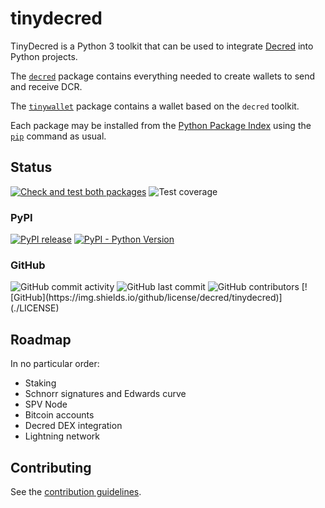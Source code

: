 # tinydecred

TinyDecred is a Python 3 toolkit that can be used to integrate
[Decred](https://decred.org/) into Python projects.

The [`decred`](./decred) package contains everything needed to create wallets
to send and receive DCR.

The [`tinywallet`](./tinywallet) package contains a wallet based on the
`decred` toolkit.

Each package may be installed from the [Python Package Index](https://pypi.org/)
using the [`pip`](https://pip.pypa.io/) command as usual.

## Status

[![Check and test both packages](https://github.com/decred/tinydecred/workflows/Check%20and%20test%20both%20packages/badge.svg)](https://github.com/decred/tinydecred/actions)
<img src="https://img.shields.io/badge/coverage-98%25-green" alt="Test coverage" title="Test coverage" />

### PyPI

[![PyPI release](https://img.shields.io/pypi/v/decred)](https://pypi.org/project/decred/)
[![PyPI - Python Version](https://img.shields.io/pypi/pyversions/decred)](https://docs.python.org/3/)

### GitHub

<img src="https://img.shields.io/github/commit-activity/y/decred/tinydecred" alt="GitHub commit activity" title="GitHub commit activity" />
<img src="https://img.shields.io/github/last-commit/decred/tinydecred" alt="GitHub last commit" title="GitHub last commit" />
<img src="https://img.shields.io/github/contributors/decred/tinydecred" alt="GitHub contributors" title="GitHub contributors" />
[![GitHub](https://img.shields.io/github/license/decred/tinydecred)](./LICENSE)

## Roadmap

In no particular order:

- Staking
- Schnorr signatures and Edwards curve
- SPV Node
- Bitcoin accounts
- Decred DEX integration
- Lightning network

## Contributing

See the [contribution guidelines](./CONTRIBUTING.md).
